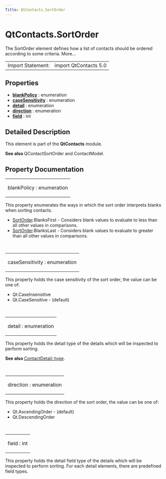 ```yaml
---
Title: QtContacts.SortOrder
---
```


# QtContacts.SortOrder

<span class="subtitle"></span>
<!-- $$$SortOrder-brief -->
<p>The SortOrder element defines how a list of contacts should be ordered according to some criteria. More...</p>
<!-- @@@SortOrder -->
<table class="alignedsummary">
<tr><td class="memItemLeft rightAlign topAlign"> Import Statement:</td><td class="memItemRight bottomAlign"> import QtContacts 5.0</td></tr></table><ul>
</ul>
<h2 id="properties">Properties</h2>
<ul>
<li class="fn"><b><b><a href="#blankPolicy-prop">blankPolicy</a></b></b> : enumeration</li>
<li class="fn"><b><b><a href="#caseSensitivity-prop">caseSensitivity</a></b></b> : enumeration</li>
<li class="fn"><b><b><a href="#detail-prop">detail</a></b></b> : enumeration</li>
<li class="fn"><b><b><a href="#direction-prop">direction</a></b></b> : enumeration</li>
<li class="fn"><b><b><a href="#field-prop">field</a></b></b> : int</li>
</ul>
<!-- $$$SortOrder-description -->
<h2 id="details">Detailed Description</h2>
</p>
<p>This element is part of the <b>QtContacts</b> module.</p>
<p><b>See also </b>QContactSortOrder and ContactModel.</p>
<!-- @@@SortOrder -->
<h2>Property Documentation</h2>
<!-- $$$blankPolicy -->
<table class="qmlname"><tr valign="top" id="blankPolicy-prop"><td class="tblQmlPropNode"><p><span class="name">blankPolicy</span> : <span class="type">enumeration</span></p></td></tr></table><p>This property enumerates the ways in which the sort order interprets blanks when sorting contacts.</p>
<ul>
<li><a href="index.html">SortOrder</a>.BlanksFirst - Considers blank values to evaluate to less than all other values in comparisons.</li>
<li><a href="index.html">SortOrder</a>.BlanksLast - Considers blank values to evaluate to greater than all other values in comparisons.</li>
</ul>
<!-- @@@blankPolicy -->
<br/>
<!-- $$$caseSensitivity -->
<table class="qmlname"><tr valign="top" id="caseSensitivity-prop"><td class="tblQmlPropNode"><p><span class="name">caseSensitivity</span> : <span class="type">enumeration</span></p></td></tr></table><p>This property holds the case sensitivity of the sort order, the value can be one of:</p>
<ul>
<li>Qt.CaseInsensitive</li>
<li>Qt.CaseSensitive - (default)</li>
</ul>
<!-- @@@caseSensitivity -->
<br/>
<!-- $$$detail -->
<table class="qmlname"><tr valign="top" id="detail-prop"><td class="tblQmlPropNode"><p><span class="name">detail</span> : <span class="type">enumeration</span></p></td></tr></table><p>This property holds the detail type of the details which will be inspected to perform sorting.</p>
<p><b>See also </b><a href="QtContacts.ContactDetail.md#type-prop">ContactDetail::type</a>.</p>
<!-- @@@detail -->
<br/>
<!-- $$$direction -->
<table class="qmlname"><tr valign="top" id="direction-prop"><td class="tblQmlPropNode"><p><span class="name">direction</span> : <span class="type">enumeration</span></p></td></tr></table><p>This property holds the direction of the sort order, the value can be one of:</p>
<ul>
<li>Qt.AscendingOrder - (default)</li>
<li>Qt.DescendingOrder</li>
</ul>
<!-- @@@direction -->
<br/>
<!-- $$$field -->
<table class="qmlname"><tr valign="top" id="field-prop"><td class="tblQmlPropNode"><p><span class="name">field</span> : <span class="type">int</span></p></td></tr></table><p>This property holds the detail field type of the details which will be inspected to perform sorting. For each detail elements, there are predefined field types.</p>
<!-- @@@field -->
<br/>
